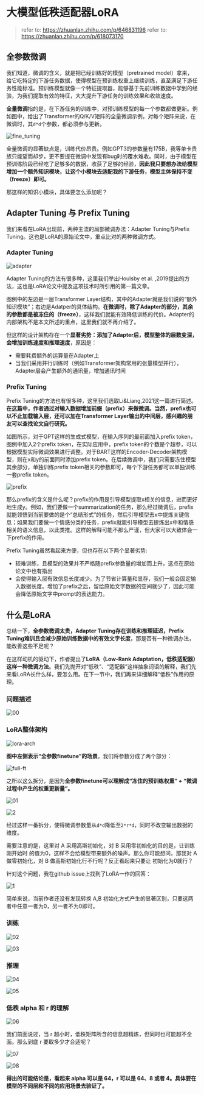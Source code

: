 # 大模型低秩适配器LoRA
> refer to: https://zhuanlan.zhihu.com/p/646831196
> refer to: https://zhuanlan.zhihu.com/p/618073170

## 全参数微调

我们知道，微调的含义，就是把已经训练好的模型（pretrained model）拿来，给它吃特定的下游任务数据，使得模型在预训练权重上继续训练，直至满足下游任务性能标准。预训练模型就像一个特征提取器，能够基于先前训练数据中学到的经验，为我们提取有效的特征，大大提升下游任务的训练效果和收敛速度。

**全量微调**指的是，在下游任务的训练中，对预训练模型的每一个参数都做更新。例如图中，给出了Transformer的Q/K/V矩阵的全量微调示例，对每个矩阵来说，在微调时，其`d*d`个参数，都必须参与更新。

![fine_tuning](pics/fine_tuning.png)

全量微调的显著缺点是，训练代价昂贵。例如GPT3的参数量有175B，我等单卡贵族只能望而却步，更不要提在微调中发现有bug时的覆水难收。同时，由于模型在预训练阶段已经吃了足够多的数据，收获了足够的经验，**因此我只要想办法给模型增加一个额外知识模块，让这个小模块去适配我的下游任务，模型主体保持不变（freeze）即可。**

那这样的知识小模块，具体要怎么添加呢？

## Adapter Tuning 与 Prefix Tuning

我们来看在LoRA出现前，两种主流的局部微调办法：Adapter Tuning与Prefix Tuning。这也是LoRA的原始论文中，重点比对的两种微调方式。

### Adapter Tuning

![adapter](pics/adapter.png)

Adapter Tuning的方法有很多种，这里我们举出Houlsby et al. ,2019提出的方法，这也是LoRA论文中提及这项技术时所引用的第一篇文章。

图例中的左边是一层Transformer Layer结构，其中的Adapter就是我们说的“额外知识模块”；右边是Adatper的具体结构。**在微调时，除了Adapter的部分，其余的参数都是被冻住的（freeze）**，这样我们就能有效降低训练的代价。Adapter的内部架构不是本文所述的重点，这里我们就不再介绍了。

但这样的设计架构存在一个**显著劣势：添加了Adapter后，模型整体的层数变深，会增加训练速度和推理速度**，原因是：

- 需要耗费额外的运算量在Adapter上
- 当我们采用并行训练时（例如Transformer架构常用的张量模型并行），Adapter层会产生额外的通讯量，增加通讯时间

### Prefix Tuning

Prefix Tuning的方法也有很多种，这里我们选取Li&Liang,2021这一篇进行简述。**在这篇中，作者通过对输入数据增加前缀（prefix）来做微调。当然，prefix也可以不止加载输入层，还可以加在Transformer Layer输出的中间层，感兴趣的朋友可以查找论文自行研究。**

如图所示，对于GPT这样的生成式模型，在输入序列的最前面加入prefix token，图例中加入2个prefix token，在实际应用中，prefix token的个数是个超参，可以根据模型实际微调效果进行调整。对于BART这样的Encoder-Decoder架构模型，则在x和y的前面同时添加prefix token。在后续微调中，我们只需要冻住模型其余部分，单独训练prefix token相关的参数即可，每个下游任务都可以单独训练一套prefix token。

![prefix](pics/prefix.png)

那么prefix的含义是什么呢？prefix的作用是引导模型提取x相关的信息，进而更好地生成y。例如，我们要做一个summarization的任务，那么经过微调后，prefix就能领悟到当前要做的是个“总结形式”的任务，然后引导模型去x中提炼关键信息；如果我们要做一个情感分类的任务，prefix就能引导模型去提炼出x中和情感相关的语义信息，以此类推。这样的解释可能不那么严谨，但大家可以大致体会一下prefix的作用。

Prefix Tuning虽然看起来方便，但也存在以下两个显著劣势:

- 较难训练，且模型的效果并不严格随prefix参数量的增加而上升，这点在原始论文中也有指出
- 会使得输入层有效信息长度减少。为了节省计算量和显存，我们一般会固定输入数据长度。增加了prefix之后，留给原始文字数据的空间就少了，因此可能会降低原始文字中prompt的表达能力。

## 什么是LoRA

总结一下，**全参数微调太贵，Adapter Tuning存在训练和推理延迟，Prefix Tuning难训且会减少原始训练数据中的有效文字长度**，那是否有一种微调办法，能改善这些不足呢？

在这样动机的驱动下，作者提出了**LoRA（Low-Rank Adaptation，低秩适配器）这样一种微调方法**。我们先抛开对“低秩”、“适配器”这样抽象词语的解释，我们先来看LoRA长什么样，要怎么用。在下一节中，我们再来详细解释“低秩”作用的原理。

### 问题描述

![00](pics/lora-00.png)

### LoRA整体架构

![lora-arch](pics/lora-arch.png)

**图中左侧表示“全参数finetune”的场景**。我们将参数分成了两个部分：

![full-ft](pics/full-fine-tuning.png)

之所以这么拆分，是因为**全参数finetune可以理解成“冻住的预训练权重” + “微调过程中产生的权重更新量”。**

![01](pics/lora-01.png)

![2](pics/lora-2.png)

经过这样一番拆分，使得微调参数量从`d*d`降低至`2*r*d`，同时不改变输出数据的维度。

需要注意的是，这里对 A 采用高斯初始化，对 B 采用零初始化的目的是，让训练刚开始时 的值为0，这样不会给模型带来额外的噪声。那么你可能想问，那我对 A 做零初始化，对 B 做高斯初始化行不行呢？反正看起来只要让 初始化为0就行？

针对这个问题，我在github issue上找到了LoRA一作的回答：

![1](pics/lora-1.png)

简单来说，当前作者还没有发现转换 A,B 初始化方式产生的显著区别，只要这两者中任意一者为0，另一者不为0即可。

### 训练

![02](pics/lora-02.png)

![03](pics/lora-03.png)

### 推理

![04](pics/lora-04.png)

![05](pics/lora-05.png)

### 低秩 alpha 和 r 的理解

![06](pics/lora-06.png)

我们前面说过，当 r 越小时，低秩矩阵所含的信息越精炼，但同时也可能越不全面。那么到底 r 要取多少才合适呢？

![07](pics/lora-07.png)

![08](pics/lora-08.png)

**得出的可能结论是，看起来 alpha 可以是 64，r 可以是 64、8 或者 4。具体要在模型的不同层和不同的应用场景去验证了。**
